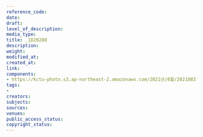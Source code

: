 ```yaml
---
reference_code: 
date: 
draft: 
level_of_description: 
media_type: 
title: _1D20280
description: 
weight: 
modified_at: 
created_at: 
link: 
components:
- https://kctu-photo.s3.ap-northeast-2.amazonaws.com/2021년/8월/20210831_보건의료노조+총파업지지+민주노총+시민사회+공동기자회견/_1D20280.jpg
tags:
- 
creators: 
subjects: 
sources: 
venues: 
public_access_status: 
copyright_status: 
---
```

